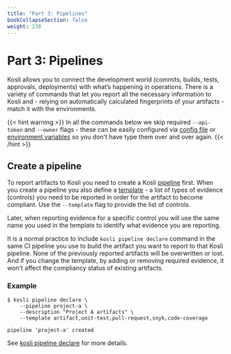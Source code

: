 ```yaml
---
title: "Part 3: Pipelines"
bookCollapseSection: false
weight: 230
---
```

# Part 3: Pipelines

Kosli allows you to connect the development world (commits, builds, tests, approvals, deployments) with what’s happening in operations. There is a variety of commands that let you report all the necessary information to Kosli and - relying on automatically calculated fingerprints of your artifacts - match it with the environments.

{{< hint warning >}}
In all the commands below we skip required `--api-token` and `--owner` flags - these can be easily configured via [config file](/kosli_overview/kosli_tools/#config-file) or [environment variables](/kosli_overview/kosli_tools/#environment-variables) so you don't have type them over and over again.
{{< /hint >}}

## Create a pipeline

To report artifacts to Kosli you need to create a Kosli [pipeline](/kosli_overview/what_is_kosli/#pipelines) first. When you create a pipeline you also define a [template](/kosli_overview/what_is_kosli/#template) - a list of types of evidence (controls) you need to be reported in order for the artifact to become compliant. Use the `--template` flag to provide the list of controls. 

Later, when reporting evidence for a specific control you will use the same name you used in the template to identify what evidence you are reporting.

It is a normal practice to include `kosli pipeline declare` command in the same CI pipeline you use to build the artifact you want to report to that Kosli pipeline. None of the previously reported artifacts will be overwritten or lost. And if you change the template, by adding or removing required evidence, it won't affect the compliancy status of existing artifacts.

### Example

```
$ kosli pipeline declare \
	--pipeline project-a \
	--description "Project A artifacts" \
	--template artifact,unit-test,pull-request,snyk,code-coverage

pipeline 'project-a' created
```
See [kosli pipeline declare](/client_reference/kosli_pipeline_declare/) for more details. 
